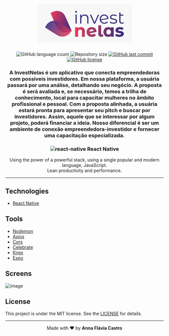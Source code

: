 <h1 align="center">
    <img alt="" title="" src="mobile/src/images/logo.jpeg">
</h1>

<p align="center">
  <img alt="GitHub language count" src="https://img.shields.io/github/languages/count/annaflavia-castro/invest-nelas.svg">

  <img alt="Repository size" src="https://img.shields.io/github/repo-size/annaflavia-castro/invest-nelas.svg">
  
  <a href="https://github.com/annaflavia-castro/invest-nelas/commits/master">
    <img alt="GitHub last commit" src="https://img.shields.io/github/last-commit/annaflavia-castro/invest-nelas.svg"></a>
  
  <a href="https://github.com/annaflavia-castro/invest-nelas/blob/master/LICENSE">
    <img alt="GitHub license" src="https://img.shields.io/badge/license-MIT-success?style=flat"></a>
</p>

<h3 align="center"> A InvestNelas é um aplicativo que conecta empreendedoras com possíveis investidores. Em nossa plataforma, a usuária passará por uma análise, detalhando seu negócio. A proposta é será avaliada e, se necessário, temos a trilha de conhecimento, local para capacitar mulheres no âmbito profissional e pessoal. Com a proposta alinhada, a usuária estará pronta para apresentar seu pitch e buscar por investidores. Assim, aquele que se interessar por algum projeto, poderá financiar a ideia. Nosso diferencial é ser um ambiente de conexão empreendedora-investidor e fornecer uma capacitação especializada. </h3>

<h3 align="center"><img src="mobile/src/images/react-native.png" alt="react-native" height="18"> React Native </h3>

<p align="center"> Using the power of a powerful stack, using a single popular and modern language, JavaScript. <br> Lean productivity and performance. </p>

---

## Technologies

<ul>
    <li><a href="https://reactnative.dev/">React Native</a></li>
</ul>

## Tools

<ul>
    <li><a href="https://www.npmjs.com/package/nodemon">Nodemon</a></li>
    <li><a href="https://www.npmjs.com/package/axios">Axios</a></li>
    <li><a href="https://www.npmjs.com/package/cors">Cors</a></li>
    <li><a href="https://github.com/arb/celebrate">Celebrate</a></li>
    <li><a href="http://knexjs.org/">Knex</a></li>
    <li><a href="https://expo.io/">Expo</a></li>
</ul>

## Screens
![image]()


## License
This project is under the MIT license. See the [LICENSE](LICENSE.md) for details.

---

<p align="center">Made with ❤️ by <strong>Anna Flávia Castro</p>

